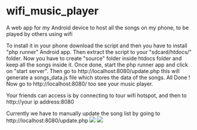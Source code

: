 # wifi_music_player
A web app for my Android device to host all the songs on my phone, to be played by others using wifi

To install it in your phone download the script and then you have to install "php runner" Android app.
Then extract the script to your "sdcard/htdocs/" folder.
Now you have to create "source" folder inside htdocs folder and keep all the songs inside it.
Once done, start the php runner app and click on "start server".
Then go to http://localhost:8080/update.php this will generate a songs_data.js file which stores the data of the songs.
All Done ! Now go to http://localhost:8080/ too see your music player.

Your friends can access is by connecting to tour wifi hotspot, and then to http://your ip address:8080

Currently we have to manually update the song list by going to http://localhost:8080/update.php
![](http://i.imgur.com/EtWf3L8.png)
![](https://i.imgur.com/mwtqwp9.png)

